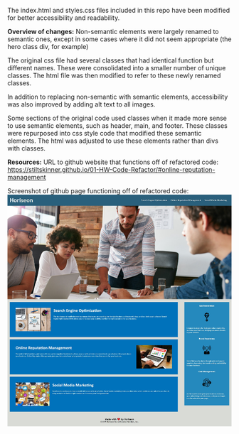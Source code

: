 The index.html and styles.css files included in this repo have been modified for better accessibility and readability.

<strong>Overview of changes:</strong>
Non-semantic elements were largely renamed to semantic ones, except in some cases where it did not seem appropriate (the hero class div, for example)

The original css file had several classes that had identical function but different names. These were consolidated into a smaller number of unique classes. The html file was then modified to refer to these newly renamed classes.

In addition to replacing non-semantic with semantic elements, accessibility was also improved by adding alt text to all images.

Some sections of the original code used classes when it made more sense to use semantic elements, such as header, main, and footer. These classes were repurposed into css style code that modified these semantic elements. The html was adjusted to use these elements rather than divs with classes.

<strong>Resources:</strong>
URL to github website that functions off of refactored code: https://stiltskinner.github.io/01-HW-Code-Refactor/#online-reputation-management

Screenshot of github page functioning off of refactored code: <img src="Assets\Horiseon-Homepage-Refactored.png">